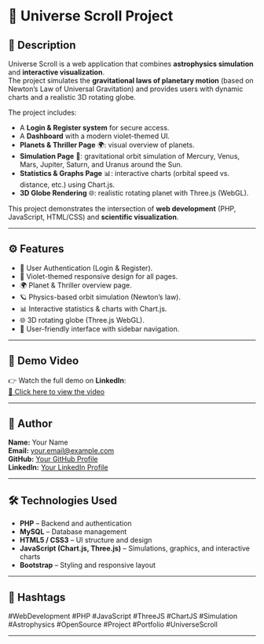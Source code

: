# 🌌 Universe Scroll Project

## 📖 Description
Universe Scroll is a web application that combines **astrophysics simulation** and **interactive visualization**.  
The project simulates the **gravitational laws of planetary motion** (based on Newton’s Law of Universal Gravitation) and provides users with dynamic charts and a realistic 3D rotating globe.  

The project includes:
- A **Login & Register system** for secure access.  
- A **Dashboard** with a modern violet-themed UI.  
- **Planets & Thriller Page** 🌍: visual overview of planets.  
- **Simulation Page** 🚀: gravitational orbit simulation of Mercury, Venus, Mars, Jupiter, Saturn, and Uranus around the Sun.  
- **Statistics & Graphs Page** 📊: interactive charts (orbital speed vs. distance, etc.) using Chart.js.  
- **3D Globe Rendering** 🌐: realistic rotating planet with Three.js (WebGL).  

This project demonstrates the intersection of **web development** (PHP, JavaScript, HTML/CSS) and **scientific visualization**.

---

## ⚙️ Features
- 🔐 User Authentication (Login & Register).  
- 🎨 Violet-themed responsive design for all pages.  
- 🌍 Planet & Thriller overview page.  
- 🪐 Physics-based orbit simulation (Newton’s law).  
- 📊 Interactive statistics & charts with Chart.js.  
- 🌐 3D rotating globe (Three.js WebGL).  
- 📱 User-friendly interface with sidebar navigation.  

---

## 🎥 Demo Video
👉 Watch the full demo on **LinkedIn**:  
[🔗 Click here to view the video](https://www.linkedin.com/posts/marwa-halli000_webdevelopment-threejs-3dgraphics-activity-7372205246992896000-kK2e)


---

## 👤 Author
**Name:** Your Name  
**Email:** your.email@example.com  
**GitHub:** [Your GitHub Profile](https://github.com/yourusername)  
**LinkedIn:** [Your LinkedIn Profile](https://www.linkedin.com/in/yourprofile)  

---

## 🛠️ Technologies Used
- **PHP** – Backend and authentication  
- **MySQL** – Database management  
- **HTML5 / CSS3** – UI structure and design  
- **JavaScript (Chart.js, Three.js)** – Simulations, graphics, and interactive charts  
- **Bootstrap** – Styling and responsive layout  

---

## 📌 Hashtags
#WebDevelopment #PHP #JavaScript #ThreeJS #ChartJS #Simulation #Astrophysics #OpenSource #Project #Portfolio #UniverseScroll


---



